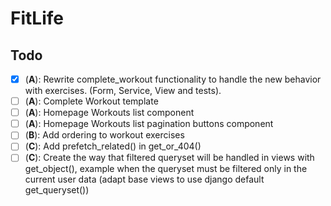 # FitLife

## Todo

- [x] (**A**): Rewrite complete_workout functionality to handle the new behavior with exercises. (Form, Service, View and tests). 
- [ ] (**A**): Complete Workout template
- [ ] (**A**): Homepage Workouts list component
- [ ] (**A**): Homepage Workouts list pagination buttons component
- [ ] (**B**): Add ordering to workout exercises
- [ ] (**C**): Add prefetch_related() in get_or_404()
- [ ] (**C**): Create the way that filtered queryset will be handled in views with get_object(), example when the queryset must be filtered only in the current user data (adapt base views to use django default get_queryset())
